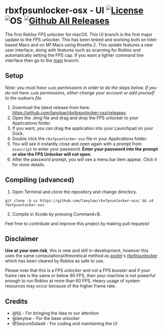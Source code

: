# rbxfpsunlocker-osx - UI [![License](https://img.shields.io/badge/License-GPL3.0-green.svg)](https://github.com/lanylow/rbxfpsunlocker-osx/blob/main/LICENSE) ![OS](https://img.shields.io/badge/OS-macOS-green.svg) [![Github All Releases](https://img.shields.io/github/downloads/lanylow/rbxfpsunlocker-osx/total.svg)]()

The first Roblox FPS unlocker for macOS. This UI branch is the first major update to the FPS unlocker. This has been tested and working both on Intel-based Macs and on M1 Macs using Rosetta 2. This update features a new user interface, along with features such as scanning for Roblox and automatically setting the FPS cap. If you want a lighter command line interface then go to the [main](https://github.com/lanylow/rbxfpsunlocker-osx/tree/main) branch.

## Setup
*Note: you must have `sudo` permissions in order to do the steps below. If you do not have `sudo` permissions, either change your account or add yourself to the sudoers file.*
1. Download the latest release from here: https://github.com/lanylow/rbxfpsunlocker-osx/releases.
2. Open the .dmg file and drag and drop the FPS unlocker to your Applications folder.
3. If you want, you can drag the application into your Launchpad on your Dock.
4. Double click the `rbxfpsunlocker-osx` file in your Applications folder.
5. You will see it instantly close and open again with a prompt from `osascript` to enter your password. **Enter your password into the prompt or else the FPS Unlocker will not open.**
6. After the password prompt, you will see a menu bar item appear. Click it for more details.

## Compiling (advanced)

1. Open Terminal and clone the repository and change directory.

```
git clone -b ui https://github.com/lanylow/rbxfpsunlocker-osx/ && cd rbxfpsunlocker-osx
```

2. Compile in Xcode by pressing Command+B.

Feel free to contribute and improve this project by making pull requests!

## Disclaimer

**Use at your own risk**, this is new and still in-development, however this uses the same computational/theoretical method as [axstin](https://github.com/axstin/)'s [rbxfpsunlocker](https://github.com/axstin/rbxfpsunlocker) which has been cleared by Roblox as safe to use.

Please note that this is a FPS *unlocker* and not a FPS *booster* and if your frame rate is the same or below 60 FPS, then your machine is not powerful enough to run Roblox at more than 60 FPS. Heavy usage of system resources may occur because of the higher frame rate.

## Credits

 - @fjij - For bringing the idea to our attention
 - @lanylow - For the base unlocker
 - @SeizureSaladd - For coding and maintaining the UI

